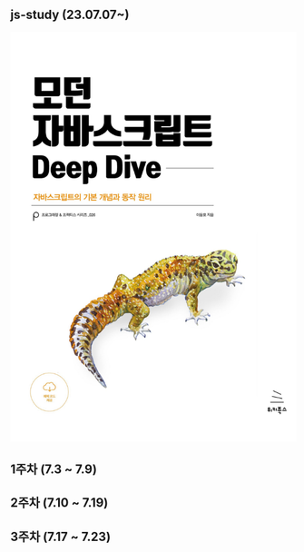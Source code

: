 ## js-study (23.07.07~)
<img src="/images/모던 자바스크립트.jpg" width="650px">

## 1주차 (7.3 ~ 7.9) <br>
## 2주차 (7.10 ~ 7.19) <br>
## 3주차 (7.17 ~ 7.23) <br>





